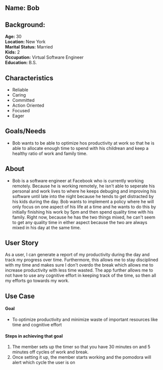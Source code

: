 
## Name: Bob

## Background:
**Age:** 30<br> 
**Location:** New York<br> 
**Marital Status:** Married<br> 
**Kids:** 2<br> 
**Occupation:** Virtual Software Engineer<br> 
**Education:** B.S.

## Characteristics
* Reliable
* Caring
* Committed
* Action Oriented
* Focused 
* Eager

## Goals/Needs
* Bob wants to be able to optimize hos productivity at work so that he is able to allocate enough time to spend with his childrean and keep a healthy ratio of work and family time.

## About
 * Bob is a software engineer at Facebook who is currently working remotely. Because he is working remotely, he isn't able to seperate his personal and work lives to where he keeps debuging and improving his software until late into the night because he tends to get distracted by his kids during the day. Bob wants to implement a policy where he will only focus on one aspect of his life at a time and he wants to do this by initially finishing his work by 5pm and then spend quality time with his family. Right now, because he has the two things mixed, he can't seem to get any quality time in either aspect because the two are always mixed in his day at the same time.

## User Story
As a user, I can generate a report of my productivity during the day and track my progress over time. Furthermore, this allows me to stay disciplined with my time and makes sure I don't overdo the break which allows me to increase productivity with less time wasted. The app further allows me to not have to use any cognitive effort in keeping track of the time, so then all my efforts go towards my work.

## Use Case

#### Goal
* To optimize productivity and minimize waste of important resources like time and cognitive effort

#### Steps in achieving that goal
1. The member sets up the timer so that you have 30 minutes on and 5 minutes off cycles of work and break. 
2. Once setting it up, the member starts working and the pomodora will alert which cycle the user is on




